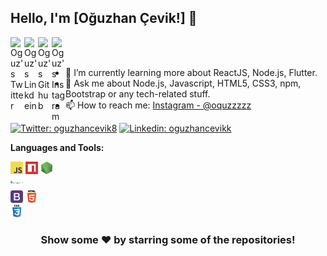 

## Hello, I'm [Oğuzhan Çevik!] 👋


<a href="https://twitter.com/oguzhancevik8">
  <img align="left" alt="Oguz's Twitter" width="22px" src="https://cdn.jsdelivr.net/npm/simple-icons@v2/icons/twitter.svg" />
</a>
<a href="https://www.linkedin.com/in/oguzhancevikk/">
  <img align="left" alt="Oguz's Linkdein" width="22px" src="https://cdn.jsdelivr.net/npm/simple-icons@v3/icons/linkedin.svg" />
</a>
<a href="https://github.com/worm-codes">
  <img align="left" alt="Oguz's Github" width="22px" src="https://cdn.jsdelivr.net/npm/simple-icons@v3/icons/github.svg" />
</a>

<a href="https://www.instagram.com/oquzzzzz/">
  <img align="left" alt="Oguz's Instagram" width="22px" src="https://cdn.jsdelivr.net/npm/simple-icons@v3/icons/instagram.svg" />
</a>


</a>

<br/>
<br/>



- 🌱 I’m currently learning more about ReactJS, Node.js, Flutter.
- 💬 Ask me about Node.js, Javascript, HTML5, CSS3, npm, Bootstrap or any tech-related stuff.
- 📫 How to reach me: [Instagram - @oquzzzzz](https://www.instagram.com/oquzzzzz/) 


[![Twitter: oguzhancevik8](https://img.shields.io/twitter/follow/oguzhancevik8?style=social)](https://twitter.com/oguzhancevik8)
[![Linkedin: oguzhancevikk](https://img.shields.io/badge/-oguzhancevikk-blue?style=flat-square&logo=Linkedin&logoColor=white&link=https://www.linkedin.com/in/oguzhancevikk/)](https://www.linkedin.com/in/oguzhancevikk/)




**Languages and Tools:**  



<code><img height="20" src="https://raw.githubusercontent.com/github/explore/80688e429a7d4ef2fca1e82350fe8e3517d3494d/topics/javascript/javascript.png"></code>
<code><img height="20" src="https://raw.githubusercontent.com/github/explore/80688e429a7d4ef2fca1e82350fe8e3517d3494d/topics/npm/npm.png"></code>
<code><img height="20" src="https://raw.githubusercontent.com/github/explore/80688e429a7d4ef2fca1e82350fe8e3517d3494d/topics/nodejs/nodejs.png"></code>    
<code><img height="20" src="https://raw.githubusercontent.com/github/explore/80688e429a7d4ef2fca1e82350fe8e3517d3494d/topics/mongodb/mongodb.png"></code>   
<code><img height="20" src="https://raw.githubusercontent.com/github/explore/80688e429a7d4ef2fca1e82350fe8e3517d3494d/topics/bootstrap/bootstrap.png"></code> 
<code><img height="20" src="https://raw.githubusercontent.com/github/explore/80688e429a7d4ef2fca1e82350fe8e3517d3494d/topics/html/html.png"></code>   
<code><img height="20" src="https://raw.githubusercontent.com/github/explore/80688e429a7d4ef2fca1e82350fe8e3517d3494d/topics/css/css.png"></code>




<div align="center">

### Show some ❤️ by starring some of the repositories!

</div>






























